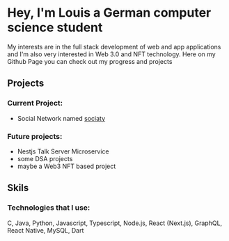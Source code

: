 # **Hey, I'm Louis a German computer science student**

My interests are in the full stack development of web and app applications and I'm also very interested in Web 3.0 and NFT technology.
Here on my Github Page you can check out my progress and projects

## Projects
### Current Project:
 - Social Network named [sociaty](https://github.com/Louis3797/Sociaty)
### Future projects: 
 - Nestjs Talk Server Microservice 
 - some DSA projects 
 - maybe a Web3 NFT based project

## Skils
### Technologies that I use:
C, Java, Python, Javascript, Typescript, Node.js, React (Next.js), GraphQL, React Native, MySQL, Dart
